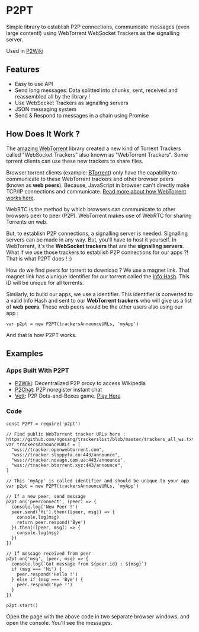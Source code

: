 # P2PT

Simple library to establish P2P connections, communicate messages (even large content!) using WebTorrent WebSocket Trackers as the signalling server.

Used in [P2Wiki](//lab.subinsb.com/p2wiki/)

## Features

* Easy to use API
* Send long messages: Data splitted into chunks, sent, received and reassembled all by the library !
* Use WebSocket Trackers as signalling servers
* JSON messaging system
* Send & Respond to messages in a chain using Promise

## How Does It Work ?

The [amazing WebTorrent](https://webtorrent.io/) library created a new kind of Torrent Trackers called "WebSocket Trackers" also known as "WebTorrent Trackers". Some torrent clients can use these new trackers to share files.

Browser torrent clients (example: [BTorrent](https://btorrent.xyz/)) only have the capability to communicate to these WebTorrent trackers and other browser peers (known as **web peers**). Because, JavaScript in browser can't directly make TCP/IP connections and communicate. [Read more about how WebTorrent works here](https://github.com/webtorrent/webtorrent/).

WebRTC is the method by which browsers can communicate to other browsers peer to peer (P2P). WebTorrent makes use of WebRTC for sharing Torrents on web.

But, to establish P2P connections, a signalling server is needed. Signalling servers can be made in any way. But, you'll have to host it yourself. In WebTorrent, it's the **WebSocket trackers** that are the **signalling servers**. What if we use those trackers to establish P2P connections for our apps ?! That is what P2PT does ! :)

How do we find peers for torrent to download ? We use a magnet link. That magnet link has a unique identifier for our torrent called the [Info Hash](https://en.wikipedia.org/wiki/Magnet_URI_scheme#URN,_containing_hash_(xt)). This ID will be unique for all torrents.

Similarly, to build our apps, we use a identifier. This identifier is converted to a valid Info Hash and sent to our **WebTorrent trackers** who will give us a list of **web peers**. These web peers would be the other users also using our app :

```
var p2pt = new P2PT(trackersAnnounceURLs, 'myApp')
```

And that is how P2PT works.

## Examples

### Apps Built With P2PT

* [P2Wiki](//github.com/subins2000/p2wiki): Decentralized P2P proxy to access Wikipedia
* [P2Chat](//github.com/subins2000/p2chat): P2P noregister instant chat
* [Vett](//github.com/subins2000/vett): P2P Dots-and-Boxes game. [Play Here](//vett.space)

### Code

```
const P2PT = require('p2pt')

// Find public WebTorrent tracker URLs here : https://github.com/ngosang/trackerslist/blob/master/trackers_all_ws.txt
var trackersAnnounceURLs = [
  "wss://tracker.openwebtorrent.com",
  "wss://tracker.sloppyta.co:443/announce",
  "wss://tracker.novage.com.ua:443/announce",
  "wss://tracker.btorrent.xyz:443/announce",
]

// This 'myApp' is called identifier and should be unique to your app
var p2pt = new P2PT(trackersAnnounceURLs, 'myApp')

// If a new peer, send message
p2pt.on('peerconnect', (peer) => {
  console.log('New Peer !')
  peer.send('Hi').then(([peer, msg]) => {
    console.log(msg)
    return peer.respond('Bye')
  }).then(([peer, msg]) => {
    console.log(msg)
  })
})

// If message received from peer
p2pt.on('msg', (peer, msg) => {
  console.log(`Got message from ${peer.id} : ${msg}`)
  if (msg === 'Hi') {
    peer.respond('Hello !')
  } else if (msg === 'Bye') {
    peer.respond('Bye !')
  }
})

p2pt.start()
```

Open the page with the above code in two separate browser windows, and open the console. You'll see the messages.
